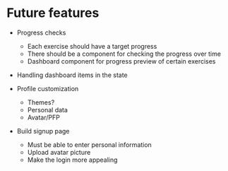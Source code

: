 # Future features

- Progress checks
    - Each exercise should have a target progress
    - There should be a component for checking the progress over time
    - Dashboard component for progress preview of certain exercises

- Handling dashboard items in the state

- Profile customization
    - Themes?
    - Personal data
    - Avatar/PFP
    
- Build signup page
    - Must be able to enter personal information
    - Upload avatar picture
    - Make the login more appealing